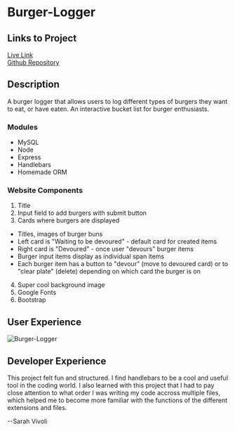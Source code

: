 # Burger-Logger

## Links to Project

[Live Link](https://stark-everglades-05320.herokuapp.com/)  
[Github Repository](https://github.com/svivoli/Burger-Logger)

## Description

A burger logger that allows users to log different types of burgers they want to eat, or have eaten. An interactive bucket list for burger enthusiasts.

### Modules

- MySQL
- Node
- Express
- Handlebars
- Homemade ORM

### Website Components

1. Title
2. Input field to add burgers with submit button
3. Cards where burgers are displayed
- Titles, images of burger buns
- Left card is "Waiting to be devoured" - default card for created items
- Right card is "Devoured" - once user "devours" burger items
- Burger input items display as individual span items
- Each burger item has a button to "devour" (move to devoured card) or to "clear plate" (delete) depending on which card the burger is on
4. Super cool background image
5. Google Fonts
6. Bootstrap

## User Experience

![Burger-Logger](/public/assets/images/Demo.png)

## Developer Experience

This project felt fun and structured. I find handlebars to be a cool and useful tool in the coding world. I also learned with this project that I had to pay close attention to what order I was writing my code accross multiple files, which helped me to become more familiar with the functions of the different extensions and files. 

--Sarah Vivoli
